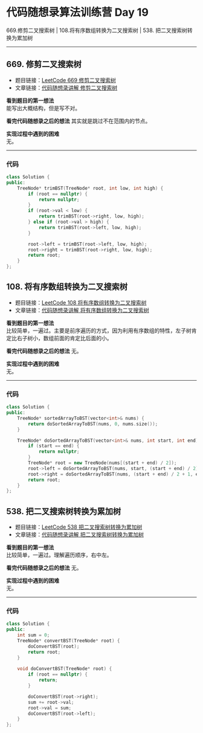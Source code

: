 # 代码随想录算法训练营 Day 19
669.修剪二叉搜索树 | 108.将有序数组转换为二叉搜索树 | 538. 把二叉搜索树转换为累加树

---

## 669. 修剪二叉搜索树
* 题目链接：[LeetCode 669 修剪二叉搜索树](https://leetcode.cn/problems/trim-a-binary-search-tree)
* 文章链接：[代码随想录讲解 修剪二叉搜索树](https://programmercarl.com/0669.%E4%BF%AE%E5%89%AA%E4%BA%8C%E5%8F%89%E6%90%9C%E7%B4%A2%E6%A0%91.html)

**看到题目的第一想法**  
能写出大概结构，但是写不对。

**看完代码随想录之后的想法** 
其实就是跳过不在范围内的节点。

**实现过程中遇到的困难**  
无。  

---

### 代码
```cpp
class Solution {
public:
    TreeNode* trimBST(TreeNode* root, int low, int high) {
        if (root == nullptr) {
            return nullptr;
        }
        if (root->val < low) {
            return trimBST(root->right, low, high);
        } else if (root->val > high) {
            return trimBST(root->left, low, high);
        }

        root->left = trimBST(root->left, low, high);
        root->right = trimBST(root->right, low, high);
        return root;
    }
};
```

## 108. 将有序数组转换为二叉搜索树
* 题目链接：[LeetCode 108 将有序数组转换为二叉搜索树](https://leetcode.cn/problems/trim-a-binary-search-tree)
* 文章链接：[代码随想录讲解 将有序数组转换为二叉搜索树](https://programmercarl.com/0108.%E5%B0%86%E6%9C%89%E5%BA%8F%E6%95%B0%E7%BB%84%E8%BD%AC%E6%8D%A2%E4%B8%BA%E4%BA%8C%E5%8F%89%E6%90%9C%E7%B4%A2%E6%A0%91.html)

**看到题目的第一想法**  
比较简单，一遍过。主要是前序遍历的方式，因为利用有序数组的特性，左子树肯定比右子树小，数组前面的肯定比后面的小。

**看完代码随想录之后的想法** 
无。

**实现过程中遇到的困难**  
无。  

---

### 代码
```cpp
class Solution {
public:
    TreeNode* sortedArrayToBST(vector<int>& nums) {
        return doSortedArrayToBST(nums, 0, nums.size());
    }

    TreeNode* doSortedArrayToBST(vector<int>& nums, int start, int end) {
        if (start == end) {
            return nullptr;
        }
        TreeNode* root = new TreeNode(nums[(start + end) / 2]);
        root->left = doSortedArrayToBST(nums, start, (start + end) / 2);
        root->right = doSortedArrayToBST(nums, (start + end) / 2 + 1, end);
        return root;
    }
};
```

## 538. 把二叉搜索树转换为累加树
* 题目链接：[LeetCode 538 把二叉搜索树转换为累加树](https://leetcode.cn/problems/convert-bst-to-greater-tree/)
* 文章链接：[代码随想录讲解 把二叉搜索树转换为累加树](https://programmercarl.com/0538.%E6%8A%8A%E4%BA%8C%E5%8F%89%E6%90%9C%E7%B4%A2%E6%A0%91%E8%BD%AC%E6%8D%A2%E4%B8%BA%E7%B4%AF%E5%8A%A0%E6%A0%91.html)

**看到题目的第一想法**  
比较简单，一遍过。理解遍历顺序，右中左。

**看完代码随想录之后的想法** 
无。

**实现过程中遇到的困难**  
无。  

---

### 代码
```cpp
class Solution {
public:
    int sum = 0;
    TreeNode* convertBST(TreeNode* root) {
        doConvertBST(root);
        return root;
    }
    
    void doConvertBST(TreeNode* root) {
        if (root == nullptr) {
            return;
        }

        doConvertBST(root->right);
        sum += root->val;
        root->val = sum;
        doConvertBST(root->left);
    }
};
```
